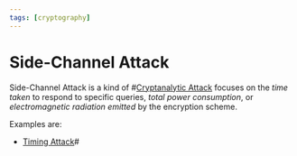 ```yaml
---
tags: [cryptography]
---
```


# Side-Channel Attack

Side-Channel Attack is a kind of #[Cryptanalytic Attack](202209281257.md)
focuses on the *time taken* to respond to specific queries, *total power
consumption*, or *electromagnetic radiation emitted* by the encryption scheme.

Examples are:
- [Timing Attack](202210122125.md)#
